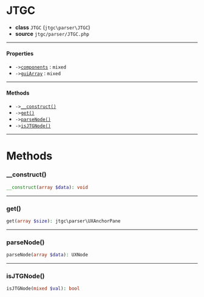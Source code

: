 # JTGC

- **class** `JTGC` (`jtgc\parser\JTGC`)
- **source** `jtgc/parser/JTGC.php`

---

#### Properties

- `->`[`components`](#prop-components) : `mixed`
- `->`[`guiArray`](#prop-guiarray) : `mixed`

---

#### Methods

- `->`[`__construct()`](#method-__construct)
- `->`[`get()`](#method-get)
- `->`[`parseNode()`](#method-parsenode)
- `->`[`isJTGNode()`](#method-isjtgnode)

---
# Methods

<a name="method-__construct"></a>

### __construct()
```php
__construct(array $data): void
```

---

<a name="method-get"></a>

### get()
```php
get(array $size): jtgc\parser\UXAnchorPane
```

---

<a name="method-parsenode"></a>

### parseNode()
```php
parseNode(array $data): UXNode
```

---

<a name="method-isjtgnode"></a>

### isJTGNode()
```php
isJTGNode(mixed $val): bool
```